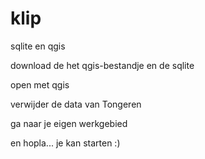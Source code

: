 # klip
sqlite en qgis

download de het qgis-bestandje en de sqlite

open met qgis

verwijder de data van Tongeren

ga naar je eigen werkgebied

en hopla... je kan starten  :)

